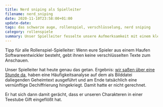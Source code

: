 ```yaml
---
title: Nerd sniping als Spielleiter
filename: nerd_sniping
date: 2020-11-10T23:58:00+01:00
update-date:
tags: das schwarze auge, rollenspiel, verschlüsselung, nerd sniping
category: rollenspiele
summary: Unser Spielleiter fesselte unsere Aufmerksamkeit mit einem kleinen Rätsel mehr als er dachte.
---
```


Tipp für alle Rollenspiel-Spielleiter: Wenn eure Spieler aus einem Haufen Softwareentwickler besteht, gebt ihnen keine verschlüsselten Texte zum Anschauen.

Unser Spielleiter hat heute genau das getan. Ergebnis: [wir saßen über eine Stunde da](https://xkcd.com/356/), haben eine Häufigkeitsanalyse auf dem als Bilddatei daliegenden Geheimtext ausgeführt und am Ende tatsächlich eine vernünftige Dechiffrierung hingekriegt. Damit hatte er nicht gerechnet.

Er hat sich dann damit gerächt, dass er unseren Charakteren in einer Teestube Gift eingeflößt hat.
